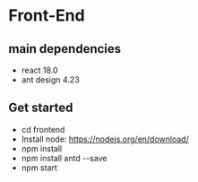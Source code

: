 # Front-End
## main dependencies
- react 18.0
- ant design 4.23
## Get started
- cd frontend
- Install node: https://nodejs.org/en/download/
- npm install
- npm install antd --save
- npm start
